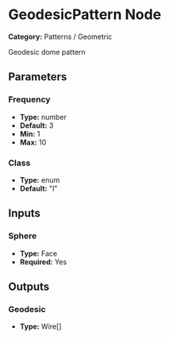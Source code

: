 
# GeodesicPattern Node

**Category:** Patterns / Geometric

Geodesic dome pattern

## Parameters


### Frequency
- **Type:** number
- **Default:** 3
- **Min:** 1
- **Max:** 10



### Class
- **Type:** enum
- **Default:** "I"





## Inputs


### Sphere
- **Type:** Face
- **Required:** Yes



## Outputs


### Geodesic
- **Type:** Wire[]




